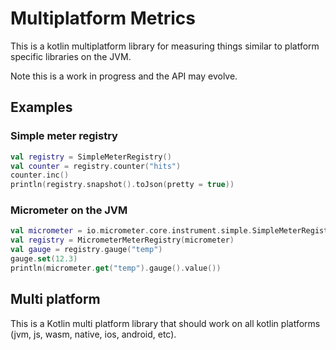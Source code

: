 # Multiplatform Metrics

This is a kotlin multiplatform library for measuring things similar to platform specific libraries on the JVM.

Note this is a work in progress and the API may evolve.

## Examples

### Simple meter registry

```kotlin
val registry = SimpleMeterRegistry()
val counter = registry.counter("hits")
counter.inc()
println(registry.snapshot().toJson(pretty = true))
```

### Micrometer on the JVM

```kotlin
val micrometer = io.micrometer.core.instrument.simple.SimpleMeterRegistry()
val registry = MicrometerMeterRegistry(micrometer)
val gauge = registry.gauge("temp")
gauge.set(12.3)
println(micrometer.get("temp").gauge().value())
```

## Multi platform

This is a Kotlin multi platform library that should work on all kotlin platforms (jvm, js, wasm, native, ios, android, etc).

